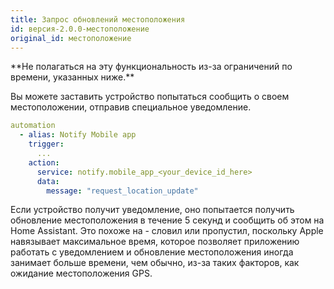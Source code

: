 ```yaml
---
title: Запрос обновлений местоположения
id: версия-2.0.0-местоположение
original_id: местоположение
---
```


<p class="note warning">
**Не полагаться на эту функциональность из-за ограничений по времени, указанных ниже.**
</p>

Вы можете заставить устройство попытаться сообщить о своем местоположении, отправив специальное уведомление.

```yaml
automation
  - alias: Notify Mobile app
    trigger:
      ...
    action:
      service: notify.mobile_app_<your_device_id_here>
      data:
        message: "request_location_update"
```

Если устройство получит уведомление, оно попытается получить обновление местоположения в течение 5 секунд и сообщить об этом на Home Assistant. Это похоже на - словил или пропустил, поскольку Apple навязывает максимальное время, которое позволяет приложению работать с уведомлением и обновление местоположения иногда занимает больше времени, чем обычно, из-за таких факторов, как ожидание местоположения GPS.